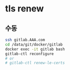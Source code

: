 # tls renew

## 수동

```sh
ssh gitlab.AAA.com
cd /data/git/docker/gitlab
docker exec -it gitlab bash
gitlab-ctl reconfigure
# or
# gitlab-ctl renew-le-certs

```
